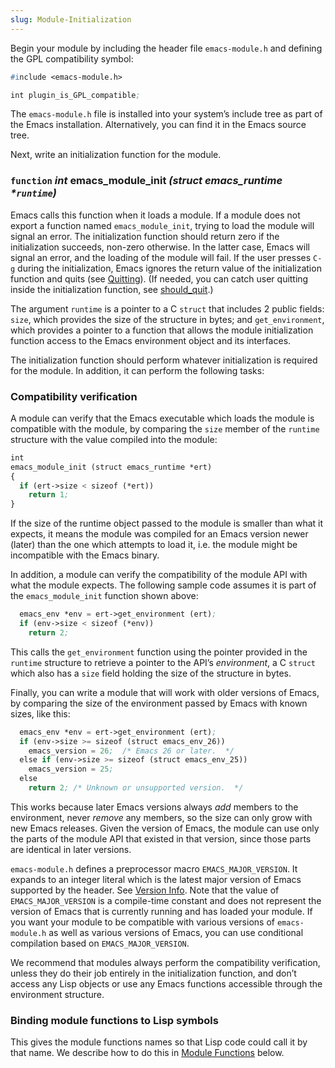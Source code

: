 ```yaml
---
slug: Module-Initialization
---
```


Begin your module by including the header file `emacs-module.h` and defining the GPL compatibility symbol:

```lisp
#include <emacs-module.h>

int plugin_is_GPL_compatible;
```

The `emacs-module.h` file is installed into your system’s include tree as part of the Emacs installation. Alternatively, you can find it in the Emacs source tree.

Next, write an initialization function for the module.

### <span className="tag function">`function`</span> *int* **emacs\_module\_init** *(struct emacs\_runtime \*`runtime`)*

Emacs calls this function when it loads a module. If a module does not export a function named `emacs_module_init`, trying to load the module will signal an error. The initialization function should return zero if the initialization succeeds, non-zero otherwise. In the latter case, Emacs will signal an error, and the loading of the module will fail. If the user presses `C-g` during the initialization, Emacs ignores the return value of the initialization function and quits (see [Quitting](/docs/elisp/Quitting)). (If needed, you can catch user quitting inside the initialization function, see [should\_quit](/docs/elisp/should_005fquit).)

The argument `runtime` is a pointer to a C `struct` that includes 2 public fields: `size`, which provides the size of the structure in bytes; and `get_environment`, which provides a pointer to a function that allows the module initialization function access to the Emacs environment object and its interfaces.

The initialization function should perform whatever initialization is required for the module. In addition, it can perform the following tasks:

### Compatibility verification

A module can verify that the Emacs executable which loads the module is compatible with the module, by comparing the `size` member of the `runtime` structure with the value compiled into the module:

```lisp
int
emacs_module_init (struct emacs_runtime *ert)
{
  if (ert->size < sizeof (*ert))
    return 1;
}
```

If the size of the runtime object passed to the module is smaller than what it expects, it means the module was compiled for an Emacs version newer (later) than the one which attempts to load it, i.e. the module might be incompatible with the Emacs binary.

In addition, a module can verify the compatibility of the module API with what the module expects. The following sample code assumes it is part of the `emacs_module_init` function shown above:

```lisp
  emacs_env *env = ert->get_environment (ert);
  if (env->size < sizeof (*env))
    return 2;
```

This calls the `get_environment` function using the pointer provided in the `runtime` structure to retrieve a pointer to the API’s *environment*, a C `struct` which also has a `size` field holding the size of the structure in bytes.

Finally, you can write a module that will work with older versions of Emacs, by comparing the size of the environment passed by Emacs with known sizes, like this:

```lisp
  emacs_env *env = ert->get_environment (ert);
  if (env->size >= sizeof (struct emacs_env_26))
    emacs_version = 26;  /* Emacs 26 or later.  */
  else if (env->size >= sizeof (struct emacs_env_25))
    emacs_version = 25;
  else
    return 2; /* Unknown or unsupported version.  */
```

This works because later Emacs versions always *add* members to the environment, never *remove* any members, so the size can only grow with new Emacs releases. Given the version of Emacs, the module can use only the parts of the module API that existed in that version, since those parts are identical in later versions.

`emacs-module.h` defines a preprocessor macro `EMACS_MAJOR_VERSION`. It expands to an integer literal which is the latest major version of Emacs supported by the header. See [Version Info](/docs/elisp/Version-Info). Note that the value of `EMACS_MAJOR_VERSION` is a compile-time constant and does not represent the version of Emacs that is currently running and has loaded your module. If you want your module to be compatible with various versions of `emacs-module.h` as well as various versions of Emacs, you can use conditional compilation based on `EMACS_MAJOR_VERSION`.

We recommend that modules always perform the compatibility verification, unless they do their job entirely in the initialization function, and don’t access any Lisp objects or use any Emacs functions accessible through the environment structure.

### Binding module functions to Lisp symbols

This gives the module functions names so that Lisp code could call it by that name. We describe how to do this in [Module Functions](/docs/elisp/Module-Functions) below.
